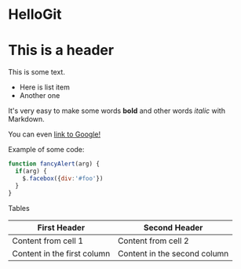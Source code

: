 # HelloGit

# This is a header

This is some text.
* Here is list item
* Another one

It's very easy to make some words **bold** and other words *italic* with Markdown. 

You can even [link to Google!](http://google.com)

Example of some code:

```javascript
function fancyAlert(arg) {
  if(arg) {
    $.facebox({div:'#foo'})
  }
}
```

Tables

First Header | Second Header
------------ | -------------
Content from cell 1 | Content from cell 2
Content in the first column | Content in the second column
